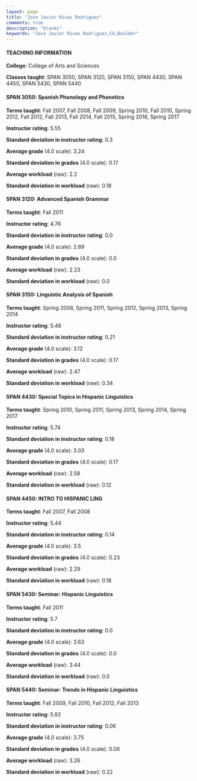 ```yaml
---
layout: page
title: "Jose Javier Rivas Rodriguez" 
comments: true
description: "blanks"
keywords: "Jose Javier Rivas Rodriguez,CU,Boulder"
---
```

<head>
<script src="https://ajax.googleapis.com/ajax/libs/jquery/2.1.3/jquery.min.js"></script>
<script src="https://dl.dropboxusercontent.com/s/pc42nxpaw1ea4o9/highcharts.js?dl=0"></script>
<!-- <script src="../assets/js/highcharts.js"></script> -->
<style type="text/css">@font-face {
	font-family: "Bebas Neue";
	src: url(https://www.filehosting.org/file/details/544349/BebasNeue Regular.otf) format("opentype");
	}
	h1.Bebas { 
		font-family: "Bebas Neue", Verdana, Tahoma;
	}
</style>
</head>
	   
#### TEACHING INFORMATION

**College**: College of Arts and Sciences

**Classes taught**: SPAN 3050, SPAN 3120, SPAN 3150, SPAN 4430, SPAN 4450, SPAN 5430, SPAN 5440

#### SPAN 3050: Spanish Phonology and Phonetics

**Terms taught**: Fall 2007, Fall 2008, Fall 2009, Spring 2010, Fall 2010, Spring 2012, Fall 2012, Fall 2013, Fall 2014, Fall 2015, Spring 2016, Spring 2017

**Instructor rating**: 5.55

**Standard deviation in instructor rating**: 0.3

**Average grade** (4.0 scale): 3.24

**Standard deviation in grades** (4.0 scale): 0.17

**Average workload** (raw): 2.2

**Standard deviation in workload** (raw): 0.18

#### SPAN 3120: Advanced Spanish Grammar

**Terms taught**: Fall 2011

**Instructor rating**: 4.76

**Standard deviation in instructor rating**: 0.0

**Average grade** (4.0 scale): 2.69

**Standard deviation in grades** (4.0 scale): 0.0

**Average workload** (raw): 2.23

**Standard deviation in workload** (raw): 0.0

#### SPAN 3150: Linguistic Analysis of Spanish

**Terms taught**: Spring 2008, Spring 2011, Spring 2012, Spring 2013, Spring 2014

**Instructor rating**: 5.48

**Standard deviation in instructor rating**: 0.21

**Average grade** (4.0 scale): 3.12

**Standard deviation in grades** (4.0 scale): 0.17

**Average workload** (raw): 2.47

**Standard deviation in workload** (raw): 0.34

#### SPAN 4430: Special Topics in Hispanic Linguistics

**Terms taught**: Spring 2010, Spring 2011, Spring 2013, Spring 2014, Spring 2017

**Instructor rating**: 5.74

**Standard deviation in instructor rating**: 0.18

**Average grade** (4.0 scale): 3.03

**Standard deviation in grades** (4.0 scale): 0.17

**Average workload** (raw): 2.58

**Standard deviation in workload** (raw): 0.12

#### SPAN 4450: INTRO TO HISPANIC LING

**Terms taught**: Fall 2007, Fall 2008

**Instructor rating**: 5.44

**Standard deviation in instructor rating**: 0.14

**Average grade** (4.0 scale): 3.5

**Standard deviation in grades** (4.0 scale): 0.23

**Average workload** (raw): 2.29

**Standard deviation in workload** (raw): 0.18

#### SPAN 5430: Seminar: Hispanic Linguistics

**Terms taught**: Fall 2011

**Instructor rating**: 5.7

**Standard deviation in instructor rating**: 0.0

**Average grade** (4.0 scale): 3.63

**Standard deviation in grades** (4.0 scale): 0.0

**Average workload** (raw): 3.44

**Standard deviation in workload** (raw): 0.0

#### SPAN 5440: Seminar: Trends in Hispanic Linguistics

**Terms taught**: Fall 2009, Fall 2010, Fall 2012, Fall 2013

**Instructor rating**: 5.92

**Standard deviation in instructor rating**: 0.06

**Average grade** (4.0 scale): 3.75

**Standard deviation in grades** (4.0 scale): 0.06

**Average workload** (raw): 3.26

**Standard deviation in workload** (raw): 0.22

